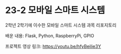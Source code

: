 # 23-2 모바일 스마트 시스템

2학년 2학기에 이수한 모바일 스마트 시스템 과목 리포지토리

배운 내용: Flask, Python, RaspberryPi, GPIO

프로젝트 영상 링크: https://youtu.be/hfyBeiIie3Y
